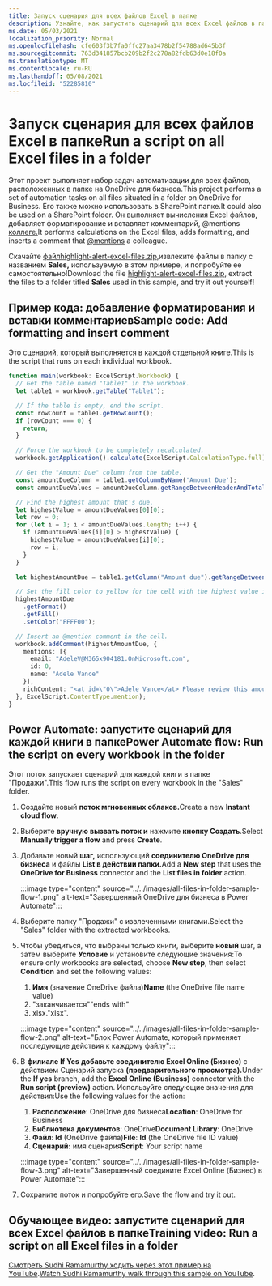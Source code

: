 ```yaml
---
title: Запуск сценария для всех файлов Excel в папке
description: Узнайте, как запустить сценарий для всех Excel файлов в папке на OneDrive для бизнеса.
ms.date: 05/03/2021
localization_priority: Normal
ms.openlocfilehash: cfe603f3b7fa0ffc27aa3478b2f54788ad645b3f
ms.sourcegitcommit: 763d341857bcb209b2f2c278a82fdb63d0e18f0a
ms.translationtype: MT
ms.contentlocale: ru-RU
ms.lasthandoff: 05/08/2021
ms.locfileid: "52285810"
---
```

# <a name="run-a-script-on-all-excel-files-in-a-folder"></a><span data-ttu-id="a6d02-103">Запуск сценария для всех файлов Excel в папке</span><span class="sxs-lookup"><span data-stu-id="a6d02-103">Run a script on all Excel files in a folder</span></span>

<span data-ttu-id="a6d02-104">Этот проект выполняет набор задач автоматизации для всех файлов, расположенных в папке на OneDrive для бизнеса.</span><span class="sxs-lookup"><span data-stu-id="a6d02-104">This project performs a set of automation tasks on all files situated in a folder on OneDrive for Business.</span></span> <span data-ttu-id="a6d02-105">Его также можно использовать в SharePoint папке.</span><span class="sxs-lookup"><span data-stu-id="a6d02-105">It could also be used on a SharePoint folder.</span></span>
<span data-ttu-id="a6d02-106">Он выполняет вычисления Excel файлов, добавляет форматирование и вставляет комментарий, @mentions [коллеге.](https://support.microsoft.com/office/90701709-5dc1-41c7-aa48-b01d4a46e8c7)</span><span class="sxs-lookup"><span data-stu-id="a6d02-106">It performs calculations on the Excel files, adds formatting, and inserts a comment that [@mentions](https://support.microsoft.com/office/90701709-5dc1-41c7-aa48-b01d4a46e8c7) a colleague.</span></span>

<span data-ttu-id="a6d02-107">Скачайте <a href="https://github.com/OfficeDev/office-scripts-docs/blob/master/docs/resources/samples/highlight-alert-excel-files.zip?raw=true"> файлhighlight-alert-excel-files.zip,</a>извлеките файлы в папку с названием **Sales,** используемую в этом примере, и попробуйте ее самостоятельно!</span><span class="sxs-lookup"><span data-stu-id="a6d02-107">Download the file <a href="https://github.com/OfficeDev/office-scripts-docs/blob/master/docs/resources/samples/highlight-alert-excel-files.zip?raw=true">highlight-alert-excel-files.zip</a>, extract the files to a folder titled **Sales** used in this sample, and try it out yourself!</span></span>

## <a name="sample-code-add-formatting-and-insert-comment"></a><span data-ttu-id="a6d02-108">Пример кода: добавление форматирования и вставки комментариев</span><span class="sxs-lookup"><span data-stu-id="a6d02-108">Sample code: Add formatting and insert comment</span></span>

<span data-ttu-id="a6d02-109">Это сценарий, который выполняется в каждой отдельной книге.</span><span class="sxs-lookup"><span data-stu-id="a6d02-109">This is the script that runs on each individual workbook.</span></span>

```TypeScript
function main(workbook: ExcelScript.Workbook) {
  // Get the table named "Table1" in the workbook.
  let table1 = workbook.getTable("Table1");

  // If the table is empty, end the script.
  const rowCount = table1.getRowCount();
  if (rowCount === 0) {
    return;
  }

  // Force the workbook to be completely recalculated.
  workbook.getApplication().calculate(ExcelScript.CalculationType.full);

  // Get the "Amount Due" column from the table.
  const amountDueColumn = table1.getColumnByName('Amount Due');
  const amountDueValues = amountDueColumn.getRangeBetweenHeaderAndTotal().getValues();

  // Find the highest amount that's due.
  let highestValue = amountDueValues[0][0];
  let row = 0;
  for (let i = 1; i < amountDueValues.length; i++) {
    if (amountDueValues[i][0] > highestValue) {
      highestValue = amountDueValues[i][0];
      row = i;
    }
  }

  let highestAmountDue = table1.getColumn("Amount due").getRangeBetweenHeaderAndTotal().getRow(row);

  // Set the fill color to yellow for the cell with the highest value in the "Amount Due" column.
  highestAmountDue
    .getFormat()
    .getFill()
    .setColor("FFFF00");

  // Insert an @mention comment in the cell.
  workbook.addComment(highestAmountDue, {
    mentions: [{
      email: "AdeleV@M365x904181.OnMicrosoft.com",
      id: 0,
      name: "Adele Vance"
    }],
    richContent: "<at id=\"0\">Adele Vance</at> Please review this amount"
  }, ExcelScript.ContentType.mention);
}
```

## <a name="power-automate-flow-run-the-script-on-every-workbook-in-the-folder"></a><span data-ttu-id="a6d02-110">Power Automate: запустите сценарий для каждой книги в папке</span><span class="sxs-lookup"><span data-stu-id="a6d02-110">Power Automate flow: Run the script on every workbook in the folder</span></span>

<span data-ttu-id="a6d02-111">Этот поток запускает сценарий для каждой книги в папке "Продажи".</span><span class="sxs-lookup"><span data-stu-id="a6d02-111">This flow runs the script on every workbook in the "Sales" folder.</span></span>

1. <span data-ttu-id="a6d02-112">Создайте новый **поток мгновенных облаков.**</span><span class="sxs-lookup"><span data-stu-id="a6d02-112">Create a new **Instant cloud flow**.</span></span>
1. <span data-ttu-id="a6d02-113">Выберите **вручную вызвать поток и** нажмите **кнопку Создать**.</span><span class="sxs-lookup"><span data-stu-id="a6d02-113">Select **Manually trigger a flow** and press **Create**.</span></span>
1. <span data-ttu-id="a6d02-114">Добавьте новый **шаг,** использующий **соединителю OneDrive для бизнеса** и файлы **List в действии папки.**</span><span class="sxs-lookup"><span data-stu-id="a6d02-114">Add a **New step** that uses the **OneDrive for Business** connector and the **List files in folder** action.</span></span>

    :::image type="content" source="../../images/all-files-in-folder-sample-flow-1.png" alt-text="Завершенный OneDrive для бизнеса в Power Automate":::
1. <span data-ttu-id="a6d02-116">Выберите папку "Продажи" с извлеченными книгами.</span><span class="sxs-lookup"><span data-stu-id="a6d02-116">Select the "Sales" folder with the extracted workbooks.</span></span>
1. <span data-ttu-id="a6d02-117">Чтобы убедиться, что выбраны только книги, выберите **новый** шаг, а затем выберите **Условие** и установите следующие значения:</span><span class="sxs-lookup"><span data-stu-id="a6d02-117">To ensure only workbooks are selected, choose **New step**, then select **Condition** and set the following values:</span></span>
    1. <span data-ttu-id="a6d02-118">**Имя** (значение OneDrive файла)</span><span class="sxs-lookup"><span data-stu-id="a6d02-118">**Name** (the OneDrive file name value)</span></span>
    1. <span data-ttu-id="a6d02-119">"заканчивается"</span><span class="sxs-lookup"><span data-stu-id="a6d02-119">"ends with"</span></span>
    1. <span data-ttu-id="a6d02-120">xlsx.</span><span class="sxs-lookup"><span data-stu-id="a6d02-120">"xlsx".</span></span>

    :::image type="content" source="../../images/all-files-in-folder-sample-flow-2.png" alt-text="Блок Power Automate, который применяет последующие действия к каждому файлу":::
1. <span data-ttu-id="a6d02-122">В **филиале If Yes** **добавьте соединителю Excel Online (Бизнес)** с действием Сценарий запуска **(предварительного просмотра).**</span><span class="sxs-lookup"><span data-stu-id="a6d02-122">Under the **If yes** branch, add the **Excel Online (Business)** connector with the **Run script (preview)** action.</span></span> <span data-ttu-id="a6d02-123">Используйте следующие значения для действия:</span><span class="sxs-lookup"><span data-stu-id="a6d02-123">Use the following values for the action:</span></span>
    1. <span data-ttu-id="a6d02-124">**Расположение**: OneDrive для бизнеса</span><span class="sxs-lookup"><span data-stu-id="a6d02-124">**Location**: OneDrive for Business</span></span>
    1. <span data-ttu-id="a6d02-125">**Библиотека документов**: OneDrive</span><span class="sxs-lookup"><span data-stu-id="a6d02-125">**Document Library**: OneDrive</span></span>
    1. <span data-ttu-id="a6d02-126">**Файл**: **Id** (OneDrive файла)</span><span class="sxs-lookup"><span data-stu-id="a6d02-126">**File**: **Id** (the OneDrive file ID value)</span></span>
    1. <span data-ttu-id="a6d02-127">**Сценарий:** имя сценария</span><span class="sxs-lookup"><span data-stu-id="a6d02-127">**Script**: Your script name</span></span>

    :::image type="content" source="../../images/all-files-in-folder-sample-flow-3.png" alt-text="Завершенный соедините Excel Online (Бизнес) в Power Automate":::
1. <span data-ttu-id="a6d02-129">Сохраните поток и попробуйте его.</span><span class="sxs-lookup"><span data-stu-id="a6d02-129">Save the flow and try it out.</span></span>

## <a name="training-video-run-a-script-on-all-excel-files-in-a-folder"></a><span data-ttu-id="a6d02-130">Обучающее видео: запустите сценарий для всех Excel файлов в папке</span><span class="sxs-lookup"><span data-stu-id="a6d02-130">Training video: Run a script on all Excel files in a folder</span></span>

<span data-ttu-id="a6d02-131">[Смотреть Sudhi Ramamurthy ходить через этот пример на YouTube](https://youtu.be/xMg711o7k6w).</span><span class="sxs-lookup"><span data-stu-id="a6d02-131">[Watch Sudhi Ramamurthy walk through this sample on YouTube](https://youtu.be/xMg711o7k6w).</span></span>
